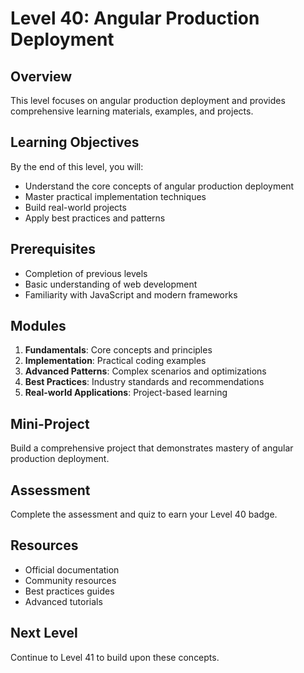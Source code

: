 # Level 40: Angular Production Deployment

## Overview
This level focuses on angular production deployment and provides comprehensive learning materials, examples, and projects.

## Learning Objectives
By the end of this level, you will:
- Understand the core concepts of angular production deployment
- Master practical implementation techniques
- Build real-world projects
- Apply best practices and patterns

## Prerequisites
- Completion of previous levels
- Basic understanding of web development
- Familiarity with JavaScript and modern frameworks

## Modules
1. **Fundamentals**: Core concepts and principles
2. **Implementation**: Practical coding examples
3. **Advanced Patterns**: Complex scenarios and optimizations
4. **Best Practices**: Industry standards and recommendations
5. **Real-world Applications**: Project-based learning

## Mini-Project
Build a comprehensive project that demonstrates mastery of angular production deployment.

## Assessment
Complete the assessment and quiz to earn your Level 40 badge.

## Resources
- Official documentation
- Community resources
- Best practices guides
- Advanced tutorials

## Next Level
Continue to Level 41 to build upon these concepts.

